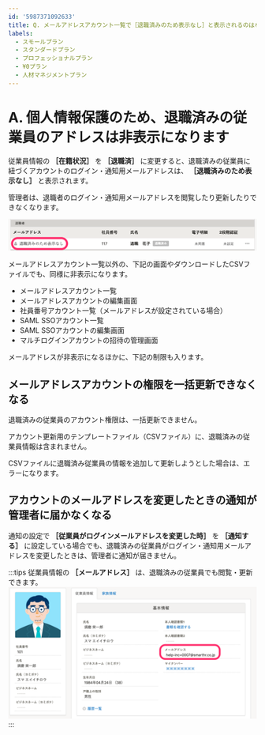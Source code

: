 ```yaml
---
id: '5987371092633'
title: Q. メールアドレスアカウント一覧で［退職済みのため表示なし］と表示されるのはなぜ？
labels:
  - スモールプラン
  - スタンダードプラン
  - プロフェッショナルプラン
  - ¥0プラン
  - 人材マネジメントプラン
---
```

# A. 個人情報保護のため、退職済みの従業員のアドレスは非表示になります

従業員情報の **［在籍状況］** を **［退職済］** に変更すると、退職済みの従業員に紐づくアカウントのログイン・通知用メールアドレスは、 **［退職済みのため表示なし］** と表示されます。

管理者は、退職者のログイン・通知用メールアドレスを閲覧したり更新したりできなくなります。

![](./__________2022-04-26_19_24_48.png)

メールアドレスアカウント一覧以外の、下記の画面やダウンロードしたCSVファイルでも、同様に非表示になります。

- メールアドレスアカウント一覧
- メールアドレスアカウントの編集画面
- 社員番号アカウント一覧（メールアドレスが設定されている場合）
- SAML SSOアカウント一覧
- SAML SSOアカウントの編集画面
- マルチログインアカウントの招待の管理画面

メールアドレスが非表示になるほかに、下記の制限も入ります。

## メールアドレスアカウントの権限を一括更新できなくなる

退職済みの従業員のアカウント権限は、一括更新できません。

アカウント更新用のテンプレートファイル（CSVファイル）に、退職済みの従業員情報は含まれません。

CSVファイルに退職済み従業員の情報を追加して更新しようとした場合は、エラーになります。

## アカウントのメールアドレスを変更したときの通知が管理者に届かなくなる

通知の設定で **［従業員がログインメールアドレスを変更した時］** を **［通知する］** に設定している場合でも、退職済みの従業員がログイン・通知用メールアドレスを変更したときは、管理者に通知が届きません。

:::tips
従業員情報の **［メールアドレス］** は、退職済みの従業員でも閲覧・更新できます。
![](./mail.png)
:::
